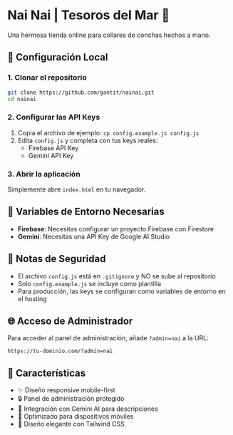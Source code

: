 # Nai Nai | Tesoros del Mar 🌊

Una hermosa tienda online para collares de conchas hechos a mano.

## 🚀 Configuración Local

### 1. Clonar el repositorio

```bash
git clone https://github.com/gantit/nainai.git
cd nainai
```

### 2. Configurar las API Keys

1. Copia el archivo de ejemplo: `cp config.example.js config.js`
2. Edita `config.js` y completa con tus keys reales:
   - Firebase API Key
   - Gemini API Key

### 3. Abrir la aplicación

Simplemente abre `index.html` en tu navegador.

## 🔑 Variables de Entorno Necesarias

- **Firebase**: Necesitas configurar un proyecto Firebase con Firestore
- **Gemini**: Necesitas una API Key de Google AI Studio

## 📝 Notas de Seguridad

- El archivo `config.js` está en `.gitignore` y NO se sube al repositorio
- Solo `config.example.js` se incluye como plantilla
- Para producción, las keys se configuran como variables de entorno en el hosting

## 🌐 Acceso de Administrador

Para acceder al panel de administración, añade `?admin=nai` a la URL:

```
https://tu-dominio.com/?admin=nai
```

## 🎨 Características

- ✨ Diseño responsive mobile-first
- 🔒 Panel de administración protegido
- 🤖 Integración con Gemini AI para descripciones
- 📱 Optimizado para dispositivos móviles
- 🎨 Diseño elegante con Tailwind CSS
